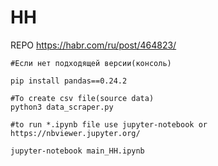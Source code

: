 # HH

REPO https://habr.com/ru/post/464823/

```
#Если нет подходящей версии(консоль)

pip install pandas==0.24.2
```

```
#To create csv file(source data)
python3 data_scraper.py
```
```
#to run *.ipynb file use jupyter-notebook or https://nbviewer.jupyter.org/
```
```
jupyter-notebook main_HH.ipynb
```
